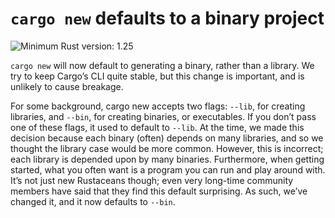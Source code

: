 # `cargo new` defaults to a binary project

![Minimum Rust version: 1.25](https://img.shields.io/badge/Minimum%20Rust%20Version-1.25-brightgreen.svg)

`cargo new` will now default to generating a binary, rather than a library.
We try to keep Cargo’s CLI quite stable, but this change is important, and is
unlikely to cause breakage.

For some background, cargo new accepts two flags: `--lib`, for creating
libraries, and `--bin`, for creating binaries, or executables. If you don’t
pass one of these flags, it used to default to `--lib`. At the time, we made
this decision because each binary (often) depends on many libraries, and so
we thought the library case would be more common. However, this is incorrect;
each library is depended upon by many binaries. Furthermore, when getting
started, what you often want is a program you can run and play around with.
It’s not just new Rustaceans though; even very long-time community members
have said that they find this default surprising. As such, we’ve changed it,
and it now defaults to `--bin`.
